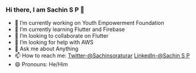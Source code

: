 ### Hi there, I am Sachin S P 👋

- 🔭 I’m currently working on Youth Empowerment Foundation
- 🌱 I’m currently learning Flutter and Firebase
- 👯 I’m looking to collaborate on Flutter
- 🤔 I’m looking for help with AWS
- 💬 Ask me about Anything 
- 📫 How to reach me: [Twitter-@Sachinsoraturar](https://twitter.com/Sachinsoraturar) [LinkedIn-@Sachin S P](https://www.linkedin.com/in/sachin-s-p-b67001153/)
- 😄 Pronouns: He/Him


